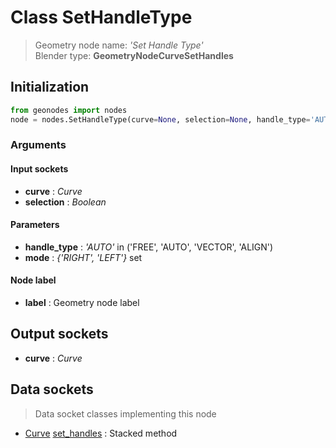 
# Class SetHandleType

> Geometry node name: _'Set Handle Type'_<br>Blender type:  **GeometryNodeCurveSetHandles**

## Initialization


```python
from geonodes import nodes
node = nodes.SetHandleType(curve=None, selection=None, handle_type='AUTO', mode={'RIGHT', 'LEFT'}, label=None)
```


### Arguments


#### Input sockets



- **curve** : _Curve_
- **selection** : _Boolean_



#### Parameters



- **handle_type** : _'AUTO'_ in ('FREE', 'AUTO', 'VECTOR', 'ALIGN')
- **mode** : _{'RIGHT', 'LEFT'}_ set



#### Node label



- **label** : Geometry node label



## Output sockets



- **curve** : _Curve_



## Data sockets

> Data socket classes implementing this node


- [Curve](../sockets/Curve.md) [set_handles](../sockets/Curve.md#set_handles) : Stacked method


